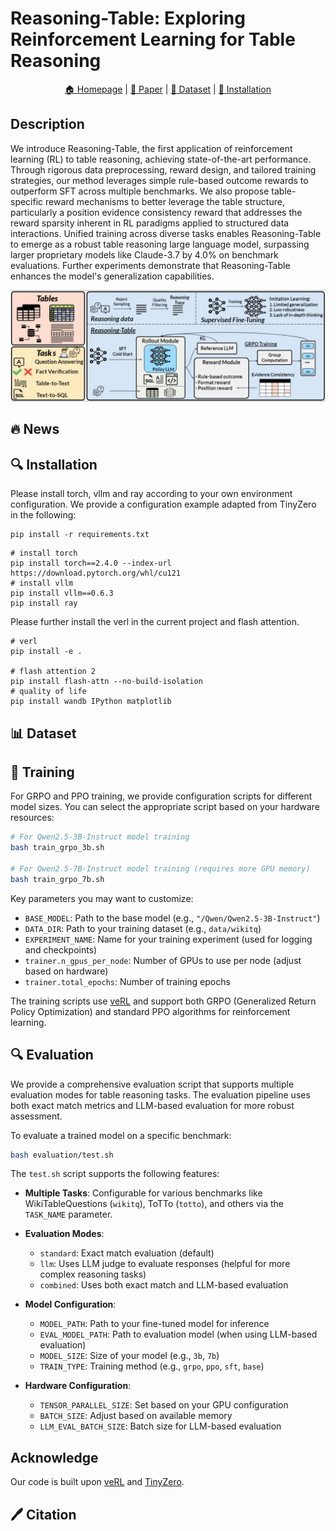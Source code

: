 # Reasoning-Table: Exploring Reinforcement Learning for Table Reasoning
<!-- [**🤗 Model**]() | [**🤗 Dataset**]() | [**📖 Paper**]() -->

<p align="center">
  <a href=""> 🏠 Homepage</a> |
  <a href=""> 📜 Paper</a> | 
  <a href=""> 🤗 Dataset</a> | 
  <a href="#Installation"> 🚀 Installation</a> 
</p>

## Description
We introduce Reasoning-Table, the first application of reinforcement learning (RL) to table reasoning, achieving state-of-the-art performance. 
Through rigorous data preprocessing, reward design, and tailored training strategies, our method leverages simple rule-based outcome rewards to outperform SFT across multiple benchmarks. We also propose table-specific reward mechanisms to better leverage the table structure, particularly a position evidence consistency reward that addresses the reward sparsity inherent in RL paradigms applied to structured data interactions.
Unified training across diverse tasks enables Reasoning-Table to emerge as a robust table reasoning large language model, surpassing larger proprietary models like Claude-3.7 by 4.0\% on benchmark evaluations. 
Further experiments demonstrate that Reasoning-Table enhances the model's generalization capabilities.

![DataPipeline](assets/main.png)


## 🔥 News
<!-- - 2024-09-26: 🚀🚀 Our paper has been accepted at NeurIPS D&B Track 2024.

- 2024-06-18: We released our [paper](https://arxiv.org/abs/2406.10890) titled "RWKU: Benchmarking Real-World Knowledge Unlearning for Large Language Models".

- 2024-06-05: We released our [dataset](https://huggingface.co/datasets/jinzhuoran/RWKU) on the Huggingface. -->

## 🔍 Installation
Please install torch, vllm and ray according to your own environment configuration. We provide a configuration example adapted from TinyZero in the following:
```
pip install -r requirements.txt
```

```
# install torch
pip install torch==2.4.0 --index-url https://download.pytorch.org/whl/cu121
# install vllm
pip install vllm==0.6.3
pip install ray
```

Please further install the verl in the current project and flash attention.
```
# verl
pip install -e .

# flash attention 2
pip install flash-attn --no-build-isolation
# quality of life
pip install wandb IPython matplotlib
```

## 📊 Dataset
<!-- We provide the raw dataset in `./dataset/rlla_4k_raw`, which consists of 2K ToolACE data, 1K Hammer (Masked) data, and 1K xLAM data.

The SFT data includes thought content distilled from Deepseek-R1, whereas the RL data contains only placeholders in the thought field.

For training purposes, the raw data must be further processed. The processed RL training data is available at `./dataset/rlla_4k`. -->


## 🧪 Training
For GRPO and PPO training, we provide configuration scripts for different model sizes. You can select the appropriate script based on your hardware resources:

```bash
# For Qwen2.5-3B-Instruct model training
bash train_grpo_3b.sh

# For Qwen2.5-7B-Instruct model training (requires more GPU memory)
bash train_grpo_7b.sh
```

Key parameters you may want to customize:
- `BASE_MODEL`: Path to the base model (e.g., `"/Qwen/Qwen2.5-3B-Instruct"`)
- `DATA_DIR`: Path to your training dataset (e.g., `data/wikitq`)
- `EXPERIMENT_NAME`: Name for your training experiment (used for logging and checkpoints)
- `trainer.n_gpus_per_node`: Number of GPUs to use per node (adjust based on hardware)
- `trainer.total_epochs`: Number of training epochs

The training scripts use [veRL](https://github.com/volcengine/verl) and support both GRPO (Generalized Return Policy Optimization) and standard PPO algorithms for reinforcement learning.

## 🔍 Evaluation
We provide a comprehensive evaluation script that supports multiple evaluation modes for table reasoning tasks. The evaluation pipeline uses both exact match metrics and LLM-based evaluation for more robust assessment.

To evaluate a trained model on a specific benchmark:

```bash
bash evaluation/test.sh
```

The `test.sh` script supports the following features:

- **Multiple Tasks**: Configurable for various benchmarks like WikiTableQuestions (`wikitq`), ToTTo (`totto`), and others via the `TASK_NAME` parameter.
- **Evaluation Modes**:
  - `standard`: Exact match evaluation (default)
  - `llm`: Uses LLM judge to evaluate responses (helpful for more complex reasoning tasks)
  - `combined`: Uses both exact match and LLM-based evaluation

- **Model Configuration**:
  - `MODEL_PATH`: Path to your fine-tuned model for inference
  - `EVAL_MODEL_PATH`: Path to evaluation model (when using LLM-based evaluation)
  - `MODEL_SIZE`: Size of your model (e.g., `3b`, `7b`)
  - `TRAIN_TYPE`: Training method (e.g., `grpo`, `ppo`, `sft`, `base`)

- **Hardware Configuration**:
  - `TENSOR_PARALLEL_SIZE`: Set based on your GPU configuration
  - `BATCH_SIZE`: Adjust based on available memory
  - `LLM_EVAL_BATCH_SIZE`: Batch size for LLM-based evaluation


## Acknowledge
Our code is built upon [veRL](https://github.com/volcengine/verl) and [TinyZero](https://github.com/Jiayi-Pan/TinyZero).

## 🖊️ Citation

<!-- ```text
@article{qian2025toolrl,
  title={ToolRL: Reward is All Tool Learning Needs},
  author={Qian, Cheng and Acikgoz, Emre Can and He, Qi and Wang, Hongru and Chen, Xiusi and Hakkani-T{\"u}r, Dilek and Tur, Gokhan and Ji, Heng},
  journal={arXiv preprint arXiv:2504.13958},
  year={2025}
}
``` -->

